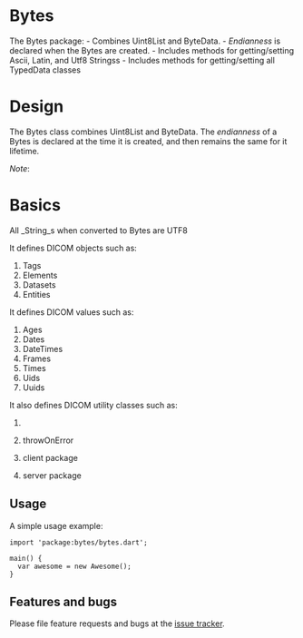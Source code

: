 # Bytes


The Bytes package:
    -  Combines Uint8List and ByteData.
    - _Endianness_ is declared when the Bytes are created.
    - Includes methods for getting/setting Ascii, Latin, and Utf8 Stringss
    - Includes methods for getting/setting all TypedData classes 

# Design
The Bytes class combines Uint8List and ByteData. The _endianness_
of a Bytes is declared at the time it is created, and then remains the
same for it lifetime.

_Note_: 
# Basics

All _String_s when converted to Bytes are UTF8

It defines DICOM objects such as:

1. Tags
2. Elements
3. Datasets
4. Entities

It defines DICOM values such as:

1. Ages
2. Dates
3. DateTimes
4. Frames
5. Times
5. Uids
6. Uuids

It also defines DICOM utility classes such as:

1.

3. throwOnError
4. client package
5. server package

## Usage

A simple usage example:

    import 'package:bytes/bytes.dart';

    main() {
      var awesome = new Awesome();
    }

## Features and bugs

Please file feature requests and bugs at the [issue tracker][tracker].

[tracker]: https://github.com/OpenDICOMweb/sdk/issues
